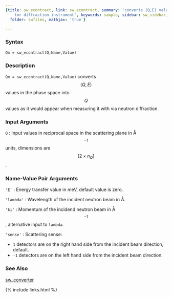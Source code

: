 ```yaml
---
{title: sw_econtract, link: sw_econtract, summary: 'converts (Q,E) values to Q values
    for diffraction instrument', keywords: sample, sidebar: sw_sidebar, permalink: sw_econtract,
  folder: swfiles, mathjax: 'true'}

---
```

  
### Syntax
  
`Qm = sw_econtract(Q,Name,Value)`
  
### Description
  
`Qm = sw_econtract(Q,Name,Value)` converts $$(Q,E)$$ values in the phase
space into $$Q$$ values as it would appear when measuring it with via
neutron diffraction.
  
### Input Arguments
  
`Q`
: Input values in reciprocal space in the scattering plane in
  Å$$^{-1}$$ units, dimensions are $$[2\times n_Q]$$.
  
### Name-Value Pair Arguments
  
`'E'`
: Energy transfer value in meV, default value is zero.
  
`'lambda'`
: Wavelength of the incident neutron beam in Å.
  
`'ki'`
: Momentum of the incidend neutron beam in Å$$^{-1}$$, alternative
  input to `lambda`.
  
`'sense'`
: Scattering sense:
 
  * `1`  detectors are on the right hand side from the incident beam direction, default.
  * `-1` detectors are on the left hand side from the incident beam direction.
  
### See Also
  
[sw_converter](sw_converter)
 

{% include links.html %}
